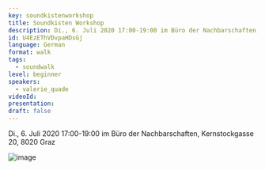 ```yaml
---
key: soundkistenworkshop
title: Soundkisten Workshop
description: Di., 6. Juli 2020 17:00-19:00 im Büro der Nachbarschaften, Kernstockgasse 20, 8020 Graz 
id: U4EzEThVDvpaHDsGj
language: German
format: walk
tags:
  - soundwalk
level: beginner
speakers:
  - valerie_quade
videoId: 
presentation: 
draft: false
---
```

Di., 6. Juli 2020 17:00-19:00 im Büro der Nachbarschaften, Kernstockgasse 20, 8020 Graz

![image](/images/sessions/soundkiste_bdn.png)
